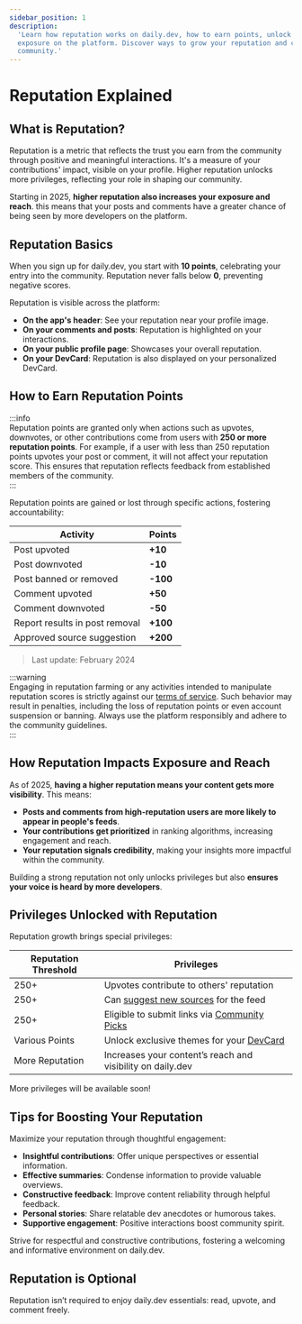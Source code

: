 ```yaml
---
sidebar_position: 1
description:
  'Learn how reputation works on daily.dev, how to earn points, unlock privileges, and gain more
  exposure on the platform. Discover ways to grow your reputation and contribute meaningfully to the
  community.'
---
```


# Reputation Explained

## What is Reputation?

Reputation is a metric that reflects the trust you earn from the community through positive and
meaningful interactions. It's a measure of your contributions' impact, visible on your profile.
Higher reputation unlocks more privileges, reflecting your role in shaping our community.

Starting in 2025, **higher reputation also increases your exposure and reach**. this means that your
posts and comments have a greater chance of being seen by more developers on the platform.

## Reputation Basics

When you sign up for daily.dev, you start with **10 points**, celebrating your entry into the
community. Reputation never falls below **0**, preventing negative scores.

Reputation is visible across the platform:

- **On the app's header**: See your reputation near your profile image.
- **On your comments and posts**: Reputation is highlighted on your interactions.
- **On your public profile page**: Showcases your overall reputation.
- **On your DevCard**: Reputation is also displayed on your personalized DevCard.

## How to Earn Reputation Points

:::info  
Reputation points are granted only when actions such as upvotes, downvotes, or other contributions
come from users with **250 or more reputation points**. For example, if a user with less than 250
reputation points upvotes your post or comment, it will not affect your reputation score. This
ensures that reputation reflects feedback from established members of the community.  
:::

Reputation points are gained or lost through specific actions, fostering accountability:

| Activity                       | Points   |
| ------------------------------ | -------- |
| Post upvoted                   | **+10**  |
| Post downvoted                 | **-10**  |
| Post banned or removed         | **-100** |
| Comment upvoted                | **+50**  |
| Comment downvoted              | **-50**  |
| Report results in post removal | **+100** |
| Approved source suggestion     | **+200** |

> Last update: February 2024

:::warning  
Engaging in reputation farming or any activities intended to manipulate reputation scores is
strictly against our [terms of service](https://daily.dev/tos). Such behavior may result in
penalties, including the loss of reputation points or even account suspension or banning. Always use
the platform responsibly and adhere to the community guidelines.  
:::

## How Reputation Impacts Exposure and Reach

As of 2025, **having a higher reputation means your content gets more visibility**. This means:

- **Posts and comments from high-reputation users are more likely to appear in people's feeds**.
- **Your contributions get prioritized** in ranking algorithms, increasing engagement and reach.
- **Your reputation signals credibility**, making your insights more impactful within the community.

Building a strong reputation not only unlocks privileges but also **ensures your voice is heard by
more developers**.

## Privileges Unlocked with Reputation

Reputation growth brings special privileges:

| Reputation Threshold | Privileges                                                                            |
| -------------------- | ------------------------------------------------------------------------------------- |
| 250+                 | Upvotes contribute to others' reputation                                              |
| 250+                 | Can [suggest new sources](../for-content-creators/suggest-new-source.md) for the feed |
| 250+                 | Eligible to submit links via [Community Picks](../key-features/community-picks.md)    |
| Various Points       | Unlock exclusive themes for your [DevCard](/your-profile/devcard.md)                  |
| More Reputation      | Increases your content’s reach and visibility on daily.dev                            |

More privileges will be available soon!

## Tips for Boosting Your Reputation

Maximize your reputation through thoughtful engagement:

- **Insightful contributions**: Offer unique perspectives or essential information.
- **Effective summaries**: Condense information to provide valuable overviews.
- **Constructive feedback**: Improve content reliability through helpful feedback.
- **Personal stories**: Share relatable dev anecdotes or humorous takes.
- **Supportive engagement**: Positive interactions boost community spirit.

Strive for respectful and constructive contributions, fostering a welcoming and informative
environment on daily.dev.

## Reputation is Optional

Reputation isn’t required to enjoy daily.dev essentials: read, upvote, and comment freely.
